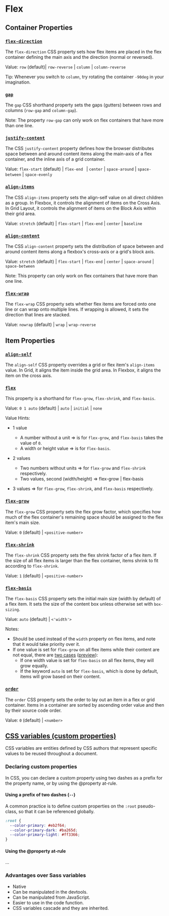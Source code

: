 # Flex

## Container Properties

### [`flex-direction`](https://developer.mozilla.org/en-US/docs/Web/CSS/flex-direction)

The `flex-direction` CSS property sets how flex items are placed in the flex container defining the main axis and the direction (normal or reversed).

Value: `row` (default)| `row-reverse` | `column` | `column-reverse`

Tip: Whenever you switch to `column`, try rotating the container `-90deg` in your imagination.

### [`gap`](https://developer.mozilla.org/en-US/docs/Web/CSS/gap)

The `gap` CSS shorthand property sets the gaps (gutters) between rows and columns (`row-gap` and `column-gap`).

Note: The property `row-gap` can only work on flex containers that have more than one line.

### [`justify-content`](https://developer.mozilla.org/en-US/docs/Web/CSS/justify-content)

The CSS `justify-content` property defines how the browser distributes space between and around content items along the main-axis of a flex container, and the inline axis of a grid container.

Value: `flex-start` (default) | `flex-end ` | `center` | `space-around` | `space-between` | `space-evenly`

### [`align-items`](https://developer.mozilla.org/en-US/docs/Web/CSS/align-items)

The CSS `align-items` property sets the align-self value on all direct children as a group. In Flexbox, it controls the alignment of items on the Cross Axis. In Grid Layout, it controls the alignment of items on the Block Axis within their grid area.

Value: `stretch` (default) | `flex-start` | `flex-end` | `center` | `baseline`

### [`align-content`](https://developer.mozilla.org/en-US/docs/Web/CSS/align-content)

The CSS `align-content` property sets the distribution of space between and around content items along a flexbox's cross-axis or a grid's block axis.

Value: `stretch` (default) | `flex-start` | `flex-end` | `center` | `space-around` | `space-between`

Note: This property can only work on flex containers that have more than one line.

### [`flex-wrap`](https://developer.mozilla.org/en-US/docs/Web/CSS/flex-wrap)

The `flex-wrap` CSS property sets whether flex items are forced onto one line or can wrap onto multiple lines. If wrapping is allowed, it sets the direction that lines are stacked.

Value: `nowrap` (default) | `wrap` | `wrap-reverse`

## Item Properties

### [`align-self`](https://developer.mozilla.org/en-US/docs/Web/CSS/align-self)

The `align-self` CSS property overrides a grid or flex item's `align-items` value. In Grid, it aligns the item inside the grid area. In Flexbox, it aligns the item on the cross axis.

### [`flex`](https://developer.mozilla.org/en-US/docs/Web/CSS/flex)

This property is a shorthand for `flex-grow`, `flex-shrink`, and `flex-basis`.

Value: `0 1 auto` (default) | `auto` | `initial` | `none`

Value Hints:

- 1 value

  - A number without a unit => is for `flex-grow`, and `flex-basis` takes the value of `0`.
  - A width or height value => is for `flex-basis`.

- 2 values

  - Two numbers without units => for `flex-grow` and `flex-shrink` respectively.
  - Two values, second (width/height) => flex-grow | flex-basis

- 3 values => for `flex-grow`, `flex-shrink`, and `flex-basis` respectively.

### [`flex-grow`](https://developer.mozilla.org/en-US/docs/Web/CSS/flex-grow)

The `flex-grow` CSS property sets the flex grow factor, which specifies how much of the flex container's remaining space should be assigned to the flex item's main size.

Value: `0` (default) | `<positive-number>`

### [`flex-shrink`](https://developer.mozilla.org/en-US/docs/Web/CSS/flex-shrink)

The `flex-shrink` CSS property sets the flex shrink factor of a flex item. If the size of all flex items is larger than the flex container, items shrink to fit according to `flex-shrink`.

Value: `1` (default) | `<positive-number>`

### [`flex-basis`](https://developer.mozilla.org/en-US/docs/Web/CSS/flex-basis)

The `flex-basis` CSS property sets the initial main size (width by default) of a flex item. It sets the size of the content box unless otherwise set with `box-sizing`.

Value: `auto` (default) | `<'width'>`

Notes:

- Should be used instead of the `width` property on flex items, and note that it would take priority over it.
- If one value is set for `flex-grow` on all flex items while their content are not equal, there are [two cases](./playground/flex-basis/index.html) ([preview](https://htmlpreview.github.io/?https://github.com/JenieX/web-development-with-jonas/blob/main/advanced-css-course/06-master-flexbox/playground/flex-basis/index.html)):
  - If one width value is set for `flex-basis` on all flex items, they will grow equally.
  - If the keyword `auto` is set for `flex-basis`, which is done by default, items will grow based on their content.

### [`order`](https://developer.mozilla.org/en-US/docs/Web/CSS/order)

The `order` CSS property sets the order to lay out an item in a flex or grid container. Items in a container are sorted by ascending order value and then by their source code order.

Value: `0` (default) | `<number>`

## [CSS variables (custom properties)](https://developer.mozilla.org/en-US/docs/Web/CSS/Using_CSS_custom_properties)

CSS variables are entities defined by CSS authors that represent specific values to be reused throughout a document.

### Declaring custom properties

In CSS, you can declare a custom property using two dashes as a prefix for the property name, or by using the @property at-rule.

#### Using a prefix of two dashes (`--`)

A common practice is to define custom properties on the `:root` pseudo-class, so that it can be referenced globally.

```css
:root {
  --color-primary: #eb2f64;
  --color-primary-dark: #ba265d;
  --color-primary-light: #ff3366;
}
```

#### Using the @property at-rule

...

### Advantages over Sass variables

- Native
- Can be manipulated in the devtools.
- Can be manipulated from JavaScript.
- Easier to use in the code function.
- CSS variables cascade and they are inherited.
